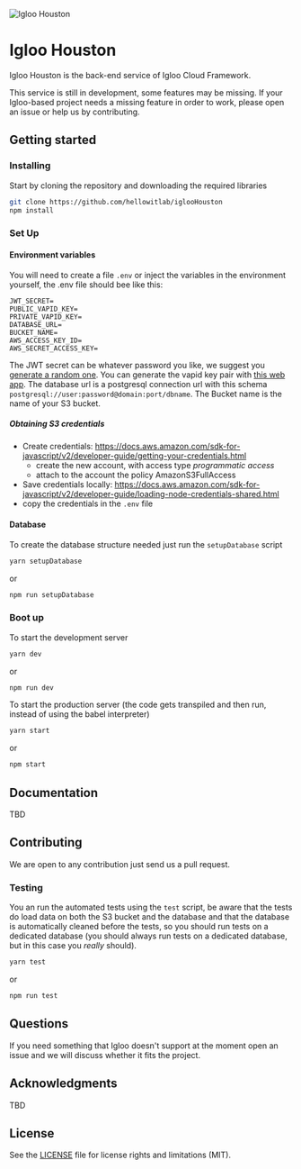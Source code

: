 ![Igloo Houston](https://github.com/hellowitlab/iglooHouston/blob/master/houstonLogo.png?raw=true "Igloo Houston")
# Igloo Houston
Igloo Houston is the back-end service of Igloo Cloud Framework.

This service is still in development, some features may be missing. If your Igloo-based project needs a missing feature in order to work, please open an issue or help us by contributing.

## Getting started
### Installing
Start by cloning the repository and downloading the required libraries

```bash
git clone https://github.com/hellowitlab/iglooHouston
npm install
```

### Set Up
#### Environment variables
You will need to create a file `.env` or inject the variables in the environment yourself, the .env file should bee like this:

```
JWT_SECRET=
PUBLIC_VAPID_KEY=
PRIVATE_VAPID_KEY=
DATABASE_URL=
BUCKET_NAME=
AWS_ACCESS_KEY_ID=
AWS_SECRET_ACCESS_KEY=
```

The JWT secret can be whatever password you like, we suggest you [generate a random one](https://www.lastpass.com/password-generator). You can generate the vapid key pair with [this web app](https://web-push-codelab.glitch.me/). The database url is a postgresql connection url with this schema `postgresql://user:password@domain:port/dbname`. The Bucket name is the name of your S3 bucket.

##### Obtaining S3 credentials
- Create credentials: https://docs.aws.amazon.com/sdk-for-javascript/v2/developer-guide/getting-your-credentials.html
	- create the new account, with access type *programmatic access*
	- attach to the account the policy AmazonS3FullAccess
- Save credentials locally: https://docs.aws.amazon.com/sdk-for-javascript/v2/developer-guide/loading-node-credentials-shared.html
- copy the credentials in the `.env` file

#### Database
To create the database structure needed just run the `setupDatabase` script 
```bash
yarn setupDatabase
```

or

```bash
npm run setupDatabase
```

### Boot up
To start the development server

```bash
yarn dev
```

or

```bash
npm run dev
```

To start the production server (the code gets transpiled and then run, instead of using the babel interpreter)

```bash
yarn start
```

or 

```bash
npm start
```

## Documentation
TBD

## Contributing
We are open to any contribution just send us a pull request. 

### Testing
You an run the automated tests using the `test` script, be aware that the tests do load data on both the S3 bucket and the database and that the database is automatically cleaned before the tests, so you should run tests on a dedicated database (you should always run tests on a dedicated database, but in this case you *really* should).

```bash
yarn test
```

or 

```bash
npm run test
```

## Questions
If you need something that Igloo doesn't support at the moment open an issue and we will discuss whether it fits the project.

## Acknowledgments
TBD


## License
See the [LICENSE](https://github.com/hellowitlab/iglooHouston/blob/master/LICENSE) file for license rights and limitations (MIT).
